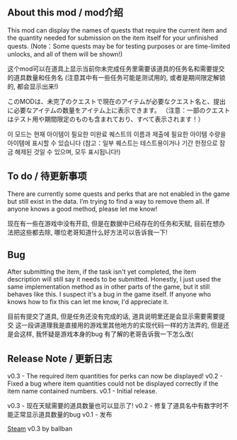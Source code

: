 ## About this mod / mod介绍
This mod can display the names of quests that require the current item and the quantity needed for submission on the item itself for your unfinished quests.
(Note：Some quests may be for testing purposes or are time-limited unlocks, and all of them will be shown!)

这个mod可以在道具上显示当前你未完成任务里需要该道具的任务名和需要提交的道具数量和任务名
(注意其中有一些任务可能是测试用的, 或者是期间限定解锁的, 都会显示出来!)

このMODは、未完了のクエストで現在のアイテムが必要なクエスト名と、提出に必要なアイテムの数量をアイテム上に表示できます。
（注意：一部のクエストはテスト用や期間限定のものも含まれており、すべて表示されます！）

이 모드는 현재 아이템이 필요한 미완료 퀘스트의 이름과 제출에 필요한 아이템 수량을 아이템에 표시할 수 있습니다
(참고：일부 퀘스트는 테스트용이거나 기간 한정으로 잠금 해제된 것일 수 있으며, 모두 표시됩니다!)


## To do / 待更新事项
There are currently some quests and perks that are not enabled in the game but still exist in the data. I’m trying to find a way to remove them all. If anyone knows a good method, please let me know! 

现在有一些在游戏中没有开启, 但是在数据中已经存在的任务和天赋, 目前在想办法把这些都去除, 哪位老哥知道什么好方法可以告诉我一下!


## Bug
After submitting the item, if the task isn't yet completed, the item description will still say it needs to be submitted.
Honestly, I just used the same implementation method as in other parts of the game, but it still behaves like this. I suspect it's a bug in the game itself.
If anyone who knows how to fix this can let me know, I'd appreciate it.

目前有提交了道具, 但是任务还没有完成的话, 道具说明里还是会显示需要需要提交
这一段讲道理我是直接用的游戏里其他地方的实现代码一样的方法弄的, 但是还是会这样, 我怀疑是游戏本身的bug
有了解的老哥告诉我一下怎么改(


## Release Note / 更新日志
v0.3 - The required item quantities for perks can now be displayed!
v0.2 - Fixed a bug where item quantities could not be displayed correctly if the item name contained numbers.
v0.1 - Initial release.

v0.3 - 现在天赋需要的道具数量也可以显示了!
v0.2 - 修复了道具名中有数字时不能正常显示道具数量的bug
v0.1 - 发布


[Steam](https://steamcommunity.com/sharedfiles/filedetails/?id=3591517959)
v0.3 by ballban
